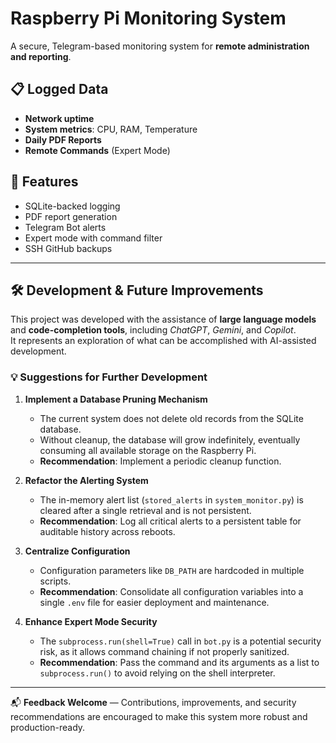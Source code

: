 # Raspberry Pi Monitoring System

A secure, Telegram-based monitoring system for **remote administration and reporting**.

## 📋 Logged Data

- **Network uptime**
- **System metrics**: CPU, RAM, Temperature
- **Daily PDF Reports**
- **Remote Commands** (Expert Mode)

## 🚀 Features

- SQLite-backed logging
- PDF report generation
- Telegram Bot alerts
- Expert mode with command filter
- SSH GitHub backups

---

## 🛠 Development & Future Improvements

This project was developed with the assistance of **large language models** and **code-completion tools**, including *ChatGPT*, *Gemini*, and *Copilot*.  
It represents an exploration of what can be accomplished with AI-assisted development.

### 💡 Suggestions for Further Development

1. **Implement a Database Pruning Mechanism**  
   - The current system does not delete old records from the SQLite database.  
   - Without cleanup, the database will grow indefinitely, eventually consuming all available storage on the Raspberry Pi.  
   - **Recommendation**: Implement a periodic cleanup function.

2. **Refactor the Alerting System**  
   - The in-memory alert list (`stored_alerts` in `system_monitor.py`) is cleared after a single retrieval and is not persistent.  
   - **Recommendation**: Log all critical alerts to a persistent table for auditable history across reboots.

3. **Centralize Configuration**  
   - Configuration parameters like `DB_PATH` are hardcoded in multiple scripts.  
   - **Recommendation**: Consolidate all configuration variables into a single `.env` file for easier deployment and maintenance.

4. **Enhance Expert Mode Security**  
   - The `subprocess.run(shell=True)` call in `bot.py` is a potential security risk, as it allows command chaining if not properly sanitized.  
   - **Recommendation**: Pass the command and its arguments as a list to `subprocess.run()` to avoid relying on the shell interpreter.

---

📬 **Feedback Welcome** — Contributions, improvements, and security recommendations are encouraged to make this system more robust and production-ready.

